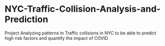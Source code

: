 # NYC-Traffic-Collision-Analysis-and-Prediction
Project Analyzing patterns in Traffic collisions in NYC to be able to predict high risk factors and quantify the impact of COVID

